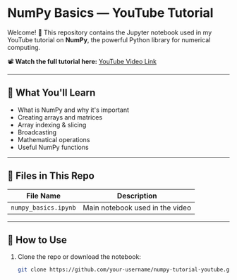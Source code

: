 # NumPy Basics — YouTube Tutorial

Welcome! 👋 This repository contains the Jupyter notebook used in my YouTube tutorial on **NumPy**, the powerful Python library for numerical computing.

📽️ **Watch the full tutorial here:** [YouTube Video Link](https://youtube.com/your-video-link)

---

## 🧠 What You'll Learn

- What is NumPy and why it's important
- Creating arrays and matrices
- Array indexing & slicing
- Broadcasting
- Mathematical operations
- Useful NumPy functions

---

## 📂 Files in This Repo

| File Name           | Description                            |
|---------------------|----------------------------------------|
| `numpy_basics.ipynb`| Main notebook used in the video        |

---

## 🚀 How to Use

1. Clone the repo or download the notebook:
   ```bash
   git clone https://github.com/your-username/numpy-tutorial-youtube.git
